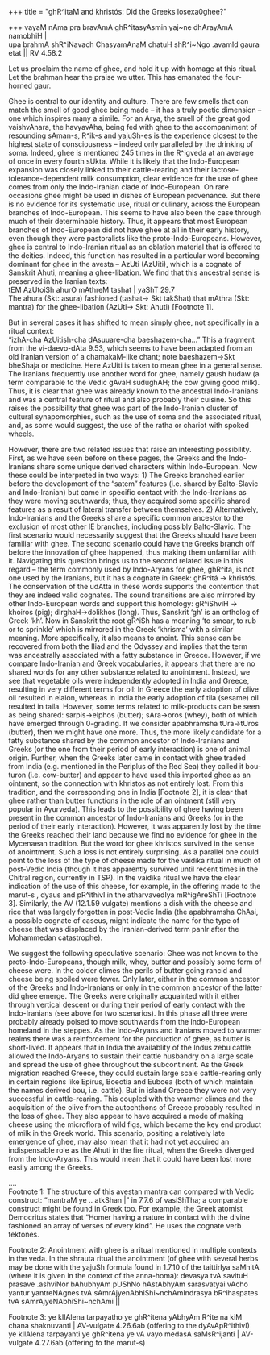 +++
title = "ghR^itaM and khristós: Did the Greeks losexa0ghee?"

+++
vayaM nAma pra bravAmA ghR^itasyAsmin yaj\~ne dhArayAmA namobhiH |  
upa brahmA shR^iNavach ChasyamAnaM chatuH shR^i\~Ngo .avamId gaura etat
|| RV 4.58.2

Let us proclaim the name of ghee, and hold it up with homage at this
ritual.  
Let the brahman hear the praise we utter. This has emanated the
four-horned gaur.

Ghee is central to our identity and culture. There are few smells that
can match the smell of good ghee being made – it has a truly poetic
dimension – one which inspires many a simile. For an Arya, the smell of
the great god vaishvAnara, the havyavAha, being fed with ghee to the
accompaniment of resounding sAman-s, R^ik-s and yajuSh-es is the
experience closest to the highest state of consciousness – indeed only
paralleled by the drinking of soma. Indeed, ghee is mentioned 245 times
in the R^igveda at an average of once in every fourth sUkta. While it is
likely that the Indo-European expansion was closely linked to their
cattle-rearing and their lactose-tolerance-dependent milk consumption,
clear evidence for the use of ghee comes from only the Indo-Iranian
clade of Indo-European. On rare occasions ghee might be used in dishes
of European provenance. But there is no evidence for its systematic use,
ritual or culinary, across the European branches of Indo-European. This
seems to have also been the case through much of their determinable
history. Thus, it appears that most European branches of Indo-European
did not have ghee at all in their early history, even though they were
pastoralists like the proto-Indo-Europeans. However, ghee is central to
Indo-Iranian ritual as an oblation material that is offered to the
deities. Indeed, this function has resulted in a particular word
becoming dominant for ghee in the avesta – AzUti (AzUiti), which is a
cognate of Sanskrit Ahuti, meaning a ghee-libation. We find that this
ancestral sense is preserved in the Iranian texts:  
tEM AzUtoiSh ahurO mAthreM tashat | yaShT 29.7  
The ahura (Skt: asura) fashioned (tashat-\> Skt takShat) that mAthra
(Skt: mantra) for the ghee-libation (AzUti-\> Skt: Ahuti) \[Footnote
1\].

But in several cases it has shifted to mean simply ghee, not
specifically in a ritual context:  
“izhA-cha AzUitish-cha dAsuuare-cha baeshazem-cha…” This a fragment from
the vi-daevo-dAta 9.53, which seems to have been adapted from an old
Iranian version of a chamakaM-like chant; note baeshazem-\>Skt bheShaja
or medicine. Here AzUiti is taken to mean ghee in a general sense. The
Iranians frequently use another word for ghee, namely gaush hudaw (a
term comparable to the Vedic gAvaH sudughAH; the cow giving good milk).
Thus, it is clear that ghee was already known to the ancestral
Indo-Iranians and was a central feature of ritual and also probably
their cuisine. So this raises the possibility that ghee was part of the
Indo-Iranian cluster of cultural synapomorphies, such as the use of soma
and the associated ritual, and, as some would suggest, the use of the
ratha or chariot with spoked wheels.

However, there are two related issues that raise an interesting
possibility. First, as we have seen before on these pages, the Greeks
and the Indo-Iranians share some unique derived characters within
Indo-European. Now these could be interpreted in two ways: 1) The Greeks
branched earlier before the development of the “satem” features (i.e.
shared by Balto-Slavic and Indo-Iranian) but came in specific contact
with the Indo-Iranians as they were moving southwards; thus, they
acquired some specific shared features as a result of lateral transfer
between themselves. 2) Alternatively, Indo-Iranians and the Greeks share
a specific common ancestor to the exclusion of most other IE branches,
including possibly Balto-Slavic. The first scenario would necessarily
suggest that the Greeks should have been familiar with ghee. The second
scenario could have the Greeks branch off before the innovation of ghee
happened, thus making them unfamiliar with it. Navigating this question
brings us to the second related issue in this regard – the term commonly
used by Indo-Aryans for ghee, ghR^ita, is not one used by the Iranians,
but it has a cognate in Greek: ghR^itá -\> khristós. The conservation of
the udAtta in these words supports the contention that they are indeed
valid cognates. The sound transitions are also mirrored by other
Indo-European words and support this homology: gR^iShviH -\> khoiros
(pig); dIrghaH-\>dolikhos (long). Thus, Sanskrit ‘gh’ is an ortholog of
Greek ‘kh’. Now in Sanskrit the root gR^iSh has a meaning ‘to smear, to
rub or to sprinkle’ which is mirrored in the Greek ‘khrisma’ with a
similar meaning. More specifically, it also means to anoint. This sense
can be recovered from both the Iliad and the Odyssey and implies that
the term was ancestrally associated with a fatty substance in Greece.
However, if we compare Indo-Iranian and Greek vocabularies, it appears
that there are no shared words for any other substance related to
anointment. Instead, we see that vegetable oils were independently
adopted in India and Greece, resulting in very different terms for oil:
In Greece the early adoption of olive oil resulted in elaion, whereas in
India the early adoption of tila (sesame) oil resulted in taila.
However, some terms related to milk-products can be seen as being
shared: sarpis-\>elphos (butter); sAra-\>oros (whey), both of which have
emerged through 0-grading. If we consider apabhramsha tUra-\>tUros
(butter), then we might have one more. Thus, the more likely candidate
for a fatty substance shared by the common ancestor of Indo-Iranians and
Greeks (or the one from their period of early interaction) is one of
animal origin. Further, when the Greeks later came in contact with ghee
traded from India (e.g. mentioned in the Periplus of the Red Sea) they
called it bou-turon (i.e. cow-butter) and appear to have used this
imported ghee as an ointment, so the connection with khristos as not
entirely lost. From this tradition, and the corresponding one in India
\[Footnote 2\], it is clear that ghee rather than butter functions in
the role of an ointment (still very popular in Ayurveda). This leads to
the possibility of ghee having been present in the common ancestor of
Indo-Iranians and Greeks (or in the period of their early interaction).
However, it was apparently lost by the time the Greeks reached their
land because we find no evidence for ghee in the Mycenaean tradition.
But the word for ghee khristos survived in the sense of anointment. Such
a loss is not entirely surprising. As a parallel one could point to the
loss of the type of cheese made for the vaidika ritual in much of
post-Vedic India (though it has apparently survived until recent times
in the Chitral region, currently in TSP). In the vaidika ritual we have
the clear indication of the use of this cheese, for example, in the
offering made to the marut-s , dyaus and pR^ithivI in the atharvavedIya
mR^igAreShTi \[Footnote 3\]. Similarly, the AV (12.1.59 vulgate)
mentions a dish with the cheese and rice that was largely forgotten in
post-Vedic India (the apabhramsha ChAsi, a possible cognate of caseus,
might indicate the name for the type of cheese that was displaced by the
Iranian-derived term panIr after the Mohammedan catastrophe).

We suggest the following speculative scenario: Ghee was not known to the
proto-Indo-Europeans, though milk, whey, butter and possibly some form
of cheese were. In the colder climes the perils of butter going rancid
and cheese being spoiled were fewer. Only later, either in the common
ancestor of the Greeks and Indo-Iranians or only in the common ancestor
of the latter did ghee emerge. The Greeks were originally acquainted
with it either through vertical descent or during their period of early
contact with the Indo-Iranians (see above for two scenarios). In this
phase all three were probably already poised to move southwards from the
Indo-European homeland in the steppes. As the Indo-Aryans and Iranians
moved to warmer realms there was a reinforcement for the production of
ghee, as butter is short-lived. It appears that in India the availablity
of the Indus zebu cattle allowed the Indo-Aryans to sustain their cattle
husbandry on a large scale and spread the use of ghee throughout the
subcontinent. As the Greek migration reached Greece, they could sustain
large scale cattle-rearing only in certain regions like Epirus, Boeotia
and Euboea (both of which maintain the names derived bou, i.e. cattle).
But in island Greece they were not very successful in cattle-rearing.
This coupled with the warmer climes and the acquisition of the olive
from the autochthons of Greece probably resulted in the loss of ghee.
They also appear to have acquired a mode of making cheese using the
microflora of wild figs, which became the key end product of milk in the
Greek world. This scenario, positing a relatively late emergence of
ghee, may also mean that it had not yet acquired an indispensable role
as the Ahuti in the fire ritual, when the Greeks diverged from the
Indo-Aryans. This would mean that it could have been lost more easily
among the Greeks.

….  
Footnote 1: The structure of this avestan mantra can compared with Vedic
construct: “mantraM ye .. atkShan |” in 7.7.6 of vasiShTha; a comparable
construct might be found in Greek too. For example, the Greek atomist
Democritus states that “Homer having a nature in contact with the divine
fashioned an array of verses of every kind”. He uses the cognate verb
tektones.

Footnote 2: Anointment with ghee is a ritual mentioned in multiple
contexts in the veda. In the shrauta ritual the anointment (of ghee with
several herbs may be done with the yajuSh formula found in 1.7.10 of the
taittirIya saMhitA (where it is given in the context of the anna-homa):
devasya tvA savituH prasave .ashviNor bAhubhyAm pUShNo hAstAbhyAm
sarasvatyai vAcho yantur yantreNAgnes tvA
sAmrAjyenAbhiShi\~nchAmIndrasya bR^ihaspates tvA
sAmrAjyeNAbhiShi\~nchAmi ||

Footnote 3: ye kIlAlena tarpayatho ye ghR^itena yAbhyAm R^ite na kiM
chana shaknuvanti | AV-vulgate 4.26.6ab (offering to the
dyAvApR^ithivI)  
ye kIlAlena tarpayanti ye ghR^itena ye vA vayo medasA saMsR^ijanti |
AV-vulgate 4.27.6ab (offering to the marut-s)

